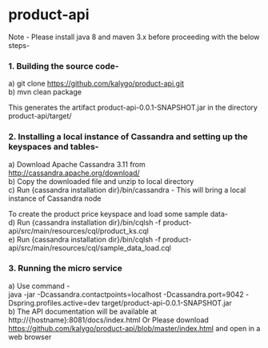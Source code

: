 # product-api 

Note - Please install java 8 and maven 3.x before proceeding with the below steps-

### 1. Building the source code-

a) git clone https://github.com/kalygo/product-api.git
<br>
b) mvn clean package

This generates the artifact product-api-0.0.1-SNAPSHOT.jar in the directory product-api/target/

### 2. Installing a local instance of Cassandra and setting up the keyspaces and tables-

a) Download Apache Cassandra 3.11 from http://cassandra.apache.org/download/
<br>
b) Copy the downloaded file and unzip to local directory
<br>
c) Run {cassandra installation dir}/bin/cassandra - This will bring a local instance of Cassandra node
<br>

To create the product price keyspace and load some sample data-
<br>
d) Run {cassandra installation dir}/bin/cqlsh -f product-api/src/main/resources/cql/product_ks.cql
<br>
e) Run {cassandra installation dir}/bin/cqlsh -f product-api/src/main/resources/cql/sample_data_load.cql
<br>
### 3. Running the micro service

a) Use command -
<br>
java -jar -Dcassandra.contactpoints=localhost -Dcassandra.port=9042 -Dspring.profiles.active=dev target/product-api-0.0.1-SNAPSHOT.jar
<br>
b) The API documentation will be available at http://{hostname}:8081/docs/index.html 
Or Please download https://github.com/kalygo/product-api/blob/master/index.html and open in a web browser

